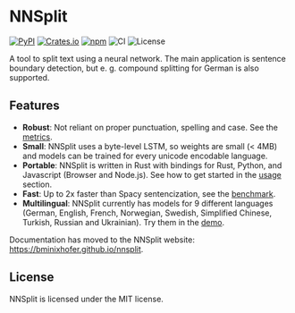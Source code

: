 # NNSplit

[![PyPI](https://img.shields.io/pypi/v/nnsplit)](https://pypi.org/project/nnsplit/)
[![Crates.io](https://img.shields.io/crates/v/nnsplit)](https://crates.io/crates/nnsplit)
[![npm](https://img.shields.io/npm/v/nnsplit)](https://www.npmjs.com/package/nnsplit)
![CI](https://github.com/bminixhofer/nnsplit/workflows/CI/badge.svg)
![License](https://img.shields.io/github/license/bminixhofer/nnsplit)

A tool to split text using a neural network. The main application is sentence boundary detection, but e. g. compound splitting for German is also supported.

## Features

- __Robust__: Not reliant on proper punctuation, spelling and case. See the [metrics](https://bminixhofer.github.io/nnsplit/#metrics).
- __Small__: NNSplit uses a byte-level LSTM, so weights are small (< 4MB) and models can be trained for every unicode encodable language.
- __Portable__: NNSplit is written in Rust with bindings for Rust, Python, and Javascript (Browser and Node.js). See how to get started in the [usage](https://bminixhofer.github.io/nnsplit/#usage) section.
- __Fast__: Up to 2x faster than Spacy sentencization, see the [benchmark](https://bminixhofer.github.io/nnsplit/#benchmark).
- __Multilingual__: NNSplit currently has models for 9 different languages (German, English, French, Norwegian, Swedish, Simplified Chinese, Turkish, Russian and Ukrainian). Try them in the [demo](https://bminixhofer.github.io/nnsplit/#demo).

Documentation has moved to the NNSplit website: https://bminixhofer.github.io/nnsplit.

## License

NNSplit is licensed under the MIT license.
